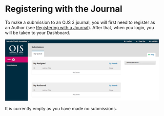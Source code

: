 # Registering with the Journal

To make a submission to an OJS 3 journal, you will first need to register as an Author (see [Registering with a Journal](registering_with_a_journal.md)). After that, when you login, you will be taken to your Dashboard. 

![](learning-ojs-3-author-dashboard.png)

It is currently empty as you have made no submissions.

